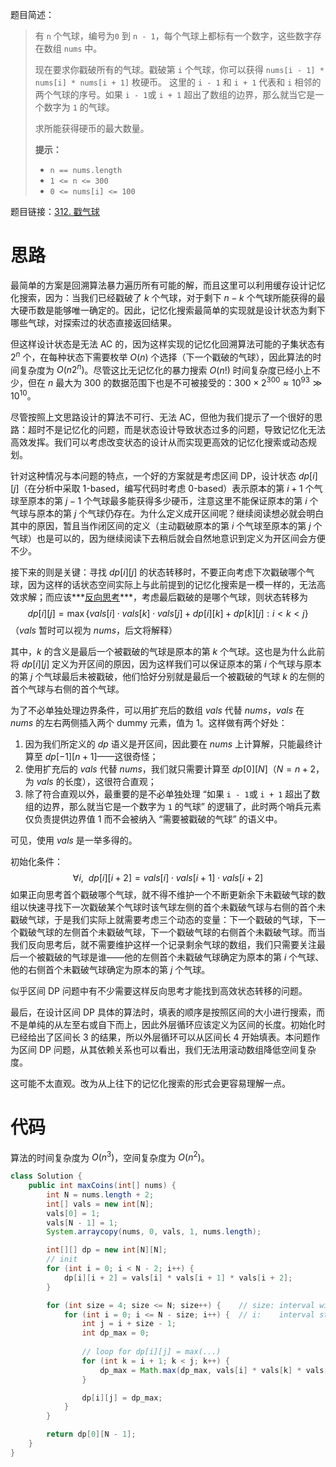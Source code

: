 题目简述：

> 有 `n` 个气球，编号为`0` 到 `n - 1`，每个气球上都标有一个数字，这些数字存在数组 `nums` 中。
>
> 现在要求你戳破所有的气球。戳破第 `i` 个气球，你可以获得 `nums[i - 1] * nums[i] * nums[i + 1]` 枚硬币。 这里的 `i - 1` 和 `i + 1` 代表和 `i` 相邻的两个气球的序号。如果 `i - 1`或 `i + 1` 超出了数组的边界，那么就当它是一个数字为 `1` 的气球。
>
> 求所能获得硬币的最大数量。
>
> **提示：**
>
> - `n == nums.length`
> - `1 <= n <= 300`
> - `0 <= nums[i] <= 100`

题目链接：[312. 戳气球](https://leetcode.cn/problems/burst-balloons/)

# 思路

最简单的方案是回溯算法暴力遍历所有可能的解，而且这里可以利用缓存设计记忆化搜索，因为：当我们已经戳破了 $k$ 个气球，对于剩下 $n-k$ 个气球所能获得的最大硬币数是能够唯一确定的。因此，记忆化搜索最简单的实现就是设计状态为剩下哪些气球，对探索过的状态直接返回结果。

但这样设计状态是无法 AC 的，因为这样实现的记忆化回溯算法可能的子集状态有 $2^n$ 个，在每种状态下需要枚举 $O(n)$ 个选择（下一个戳破的气球），因此算法的时间复杂度为 $O(n2^n)$。尽管这比无记忆化的暴力搜索 $O(n!)$ 时间复杂度已经小上不少，但在 $n$ 最大为 $300$ 的数据范围下也是不可被接受的：$300\times 2^{300}\approx10^{93}\gg10^{10}$。

尽管按照上文思路设计的算法不可行、无法 AC，但他为我们提示了一个很好的思路：超时不是记忆化的问题，而是状态设计导致状态过多的问题，导致记忆化无法高效发挥。我们可以考虑改变状态的设计从而实现更高效的记忆化搜索或动态规划。

针对这种情况与本问题的特点，一个好的方案就是考虑区间 DP，设计状态 $dp[i][j]$（在分析中采取 1-based，编写代码时考虑 0-based）表示原本的第 $i+1$ 个气球至原本的第 $j-1$ 个气球最多能获得多少硬币，注意这里不能保证原本的第 $i$ 个气球与原本的第 $j$ 个气球仍存在。为什么定义成开区间呢？继续阅读想必就会明白其中的原因，暂且当作闭区间的定义（主动戳破原本的第 $i$ 个气球至原本的第 $j$ 个气球）也是可以的，因为继续阅读下去稍后就会自然地意识到定义为开区间会方便不少。

接下来的则是关键：寻找 $dp[i][j]$ 的状态转移时，不要正向考虑下次戳破哪个气球，因为这样的话状态空间实际上与此前提到的记忆化搜索是一模一样的，无法高效求解；而应该***<u>反向思考</u>***，考虑最后戳破的是哪个气球，则状态转移为
$$
dp[i][j]=\max\big\{vals[i]\cdot vals[k]\cdot vals[j]+dp[i][k]+dp[k][j]:i<k<j\big\}
$$
（$vals$ 暂时可以视为 $nums$，后文将解释）

其中，$k$ 的含义是最后一个被戳破的气球是原本的第 $k$ 个气球。这也是为什么此前将 $dp[i][j]$ 定义为开区间的原因，因为这样我们可以保证原本的第 $i$ 个气球与原本的第 $j$ 个气球最后未被戳破，他们恰好分别就是最后一个被戳破的气球 $k$ 的左侧的首个气球与右侧的首个气球。

为了不必单独处理边界条件，可以用扩充后的数组 $vals$ 代替 $nums$，$vals$ 在 $nums$ 的左右两侧插入两个 dummy 元素，值为 $1$。这样做有两个好处：

1. 因为我们所定义的 $dp$ 语义是开区间，因此要在 $nums$ 上计算解，只能最终计算至 $dp[-1][n+1]$——这很奇怪；
2. 使用扩充后的 $vals$ 代替 $nums$，我们就只需要计算至 $dp[0][N]$（$N=n+2$，为 $vals$ 的长度），这很符合直观；
3. 除了符合直观以外，最重要的是不必单独处理 “如果 `i - 1`或 `i + 1` 超出了数组的边界，那么就当它是一个数字为 `1` 的气球” 的逻辑了，此时两个哨兵元素仅负责提供边界值 $1$ 而不会被纳入 “需要被戳破的气球” 的语义中。

可见，使用 $vals$ 是一举多得的。

初始化条件：
$$
\forall i,\ \ dp[i][i+2]=vals[i]\cdot vals[i+1]\cdot vals[i+2]
$$
如果正向思考首个戳破哪个气球，就不得不维护一个不断更新余下未戳破气球的数组以快速寻找下一次戳破某个气球时该气球左侧的首个未戳破气球与右侧的首个未戳破气球，于是我们实际上就需要考虑三个动态的变量：下一个戳破的气球，下一个戳破气球的左侧首个未戳破气球，下一个戳破气球的右侧首个未戳破气球。而当我们反向思考后，就不需要维护这样一个记录剩余气球的数组，我们只需要关注最后一个被戳破的气球是谁——他的左侧首个未戳破气球确定为原本的第 $i$ 个气球、他的右侧首个未戳破气球确定为原本的第 $j$ 个气球。

似乎区间 DP 问题中有不少需要这样反向思考才能找到高效状态转移的问题。

最后，在设计区间 DP 具体的算法时，填表的顺序是按照区间的大小进行搜索，而不是单纯的从左至右或自下而上，因此外层循环应该定义为区间的长度。初始化时已经给出了区间长 3 的结果，所以外层循环可以从区间长 4 开始填表。本问题作为区间 DP 问题，从其依赖关系也可以看出，我们无法用滚动数组降低空间复杂度。

这可能不太直观。改为从上往下的记忆化搜索的形式会更容易理解一点。

# 代码

算法的时间复杂度为 $O(n^3)$，空间复杂度为 $O(n^2)$。

```java
class Solution {
    public int maxCoins(int[] nums) {
        int N = nums.length + 2;
        int[] vals = new int[N];
        vals[0] = 1;
        vals[N - 1] = 1;
        System.arraycopy(nums, 0, vals, 1, nums.length);

        int[][] dp = new int[N][N];
        // init
        for (int i = 0; i < N - 2; i++) {
            dp[i][i + 2] = vals[i] * vals[i + 1] * vals[i + 2];
        }

        for (int size = 4; size <= N; size++) {    // size: interval width
            for (int i = 0; i <= N - size; i++) {  // i:    interval start
                int j = i + size - 1;
                int dp_max = 0;
                
                // loop for dp[i][j] = max(...)
                for (int k = i + 1; k < j; k++) {
                    dp_max = Math.max(dp_max, vals[i] * vals[k] * vals[j] + dp[i][k] + dp[k][j]);
                }

                dp[i][j] = dp_max;
            }
        }

        return dp[0][N - 1];
    }
}
```

